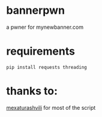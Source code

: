# bannerpwn
a pwner for mynewbanner.com
# requirements
`pip install requests threading`
# thanks to:
[mexaturashvili](https://github.com/mexaturashvili) for most of the script
